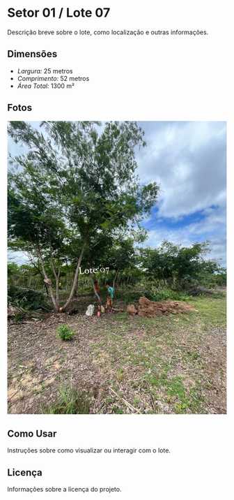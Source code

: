 # Setor 01 / Lote 07

Descrição breve sobre o lote, como localização e outras informações.

## Dimensões
- *Largura:* 25 metros
- *Comprimento:* 52 metros
- *Área Total:* 1300 m²

## Fotos
![Lote 7](https://github.com/systemboys/aconchego_empreendimentos/blob/main/Loteamentos/Loteamento_Imperatriz_-_MA/Setor_01/Lote_07/images/ft1.jpeg?raw=true)

## Como Usar
Instruções sobre como visualizar ou interagir com o lote.

## Licença
Informações sobre a licença do projeto.

